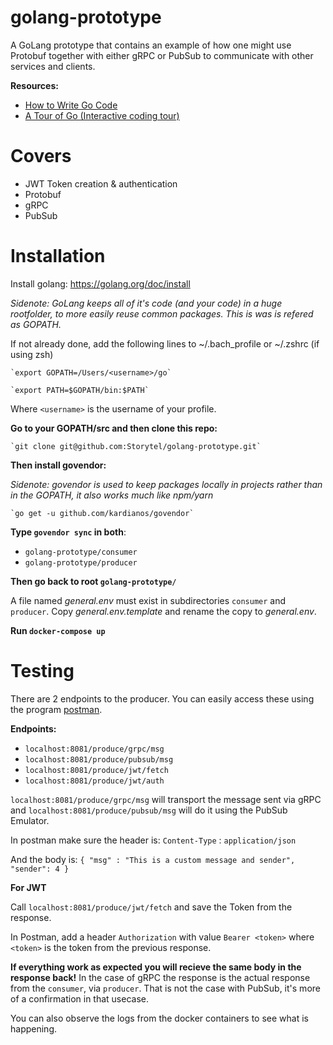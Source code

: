 # golang-prototype
A GoLang prototype that contains an example of how one might use Protobuf together with either gRPC or PubSub to communicate with other services and clients.

**Resources:**
- [How to Write Go Code](https://golang.org/doc/code.html)
- [A Tour of Go (Interactive coding tour)](https://tour.golang.org/welcome/1)

# Covers

- JWT Token creation & authentication
- Protobuf
- gRPC
- PubSub

# Installation

Install golang: https://golang.org/doc/install

*Sidenote: GoLang keeps all of it's code (and your code) in a huge rootfolder, to more easily reuse common packages. This is was is refered as GOPATH.*

If not already done, add the following lines to ~/.bach_profile or ~/.zshrc (if using zsh)

    `export GOPATH=/Users/<username>/go`

    `export PATH=$GOPATH/bin:$PATH`

Where `<username>` is the username of your profile.

**Go to your GOPATH/src and then clone this repo:**

    `git clone git@github.com:Storytel/golang-prototype.git`

**Then install govendor:**

*Sidenote: govendor is used to keep packages locally in projects rather than in the GOPATH, it also works much like npm/yarn*

    `go get -u github.com/kardianos/govendor`

**Type `govendor sync` in both**:
 - `golang-prototype/consumer`
 - `golang-prototype/producer`
 
**Then go back to root `golang-prototype/`**


A file named *general.env* must exist in subdirectories `consumer` and `producer`. Copy *general.env.template* and rename the copy to *general.env*.

**Run `docker-compose up`**

# Testing

There are 2 endpoints to the producer. You can easily access these using the program [postman](https://www.getpostman.com/postman). 

**Endpoints:**
 - `localhost:8081/produce/grpc/msg`
 - `localhost:8081/produce/pubsub/msg`
 - `localhost:8081/produce/jwt/fetch`
 - `localhost:8081/produce/jwt/auth`
 
`localhost:8081/produce/grpc/msg` will transport the message sent via gRPC and `localhost:8081/produce/pubsub/msg` will do it using the PubSub Emulator.

In postman make sure the header is:
`Content-Type` : `application/json`

And the body is:
`{
	"msg" : "This is a custom message and sender",
	"sender": 4
}`

**For JWT**

Call `localhost:8081/produce/jwt/fetch` and save the Token from the response.

In Postman, add a header `Authorization` with value `Bearer <token>` where `<token>` is the token from the previous response.

**If everything work as expected you will recieve the same body in the response back!**
In the case of gRPC the response is the actual response from the `consumer`, via `producer`. That is not the case with PubSub, it's more of a confirmation in that usecase.

You can also observe the logs from the docker containers to see what is happening.

